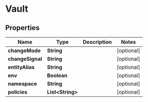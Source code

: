 

# Vault


## Properties

Name | Type | Description | Notes
------------ | ------------- | ------------- | -------------
**changeMode** | **String** |  |  [optional]
**changeSignal** | **String** |  |  [optional]
**entityAlias** | **String** |  |  [optional]
**env** | **Boolean** |  |  [optional]
**namespace** | **String** |  |  [optional]
**policies** | **List&lt;String&gt;** |  |  [optional]



